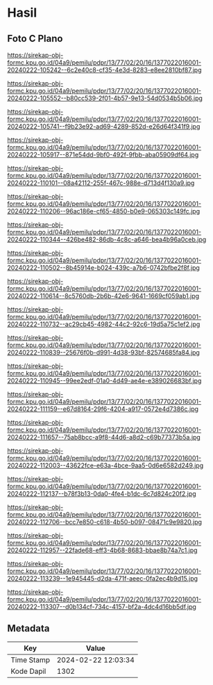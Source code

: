 # Hasil

## Foto C Plano

https://sirekap-obj-formc.kpu.go.id/04a9/pemilu/pdpr/13/77/02/20/16/1377022016001-20240222-105242--6c2e40c8-cf35-4e3d-8283-e8ee2810bf87.jpg

https://sirekap-obj-formc.kpu.go.id/04a9/pemilu/pdpr/13/77/02/20/16/1377022016001-20240222-105552--b80cc539-2f01-4b57-9e13-54d0534b5b06.jpg

https://sirekap-obj-formc.kpu.go.id/04a9/pemilu/pdpr/13/77/02/20/16/1377022016001-20240222-105741--f9b23e92-ad69-4289-852d-e26d64f341f9.jpg

https://sirekap-obj-formc.kpu.go.id/04a9/pemilu/pdpr/13/77/02/20/16/1377022016001-20240222-105917--871e54dd-9bf0-492f-9fbb-aba05909df64.jpg

https://sirekap-obj-formc.kpu.go.id/04a9/pemilu/pdpr/13/77/02/20/16/1377022016001-20240222-110101--08a42112-255f-467c-988e-d713d4f130a9.jpg

https://sirekap-obj-formc.kpu.go.id/04a9/pemilu/pdpr/13/77/02/20/16/1377022016001-20240222-110206--96ac186e-cf65-4850-b0e9-065303c149fc.jpg

https://sirekap-obj-formc.kpu.go.id/04a9/pemilu/pdpr/13/77/02/20/16/1377022016001-20240222-110344--426be482-86db-4c8c-a646-bea4b96a0ceb.jpg

https://sirekap-obj-formc.kpu.go.id/04a9/pemilu/pdpr/13/77/02/20/16/1377022016001-20240222-110502--8b45914e-b024-439c-a7b6-0742bfbe2f8f.jpg

https://sirekap-obj-formc.kpu.go.id/04a9/pemilu/pdpr/13/77/02/20/16/1377022016001-20240222-110614--8c5760db-2b6b-42e6-9641-1669cf059ab1.jpg

https://sirekap-obj-formc.kpu.go.id/04a9/pemilu/pdpr/13/77/02/20/16/1377022016001-20240222-110732--ac29cb45-4982-44c2-92c6-19d5a75c1ef2.jpg

https://sirekap-obj-formc.kpu.go.id/04a9/pemilu/pdpr/13/77/02/20/16/1377022016001-20240222-110839--25676f0b-d991-4d38-93bf-82574685fa84.jpg

https://sirekap-obj-formc.kpu.go.id/04a9/pemilu/pdpr/13/77/02/20/16/1377022016001-20240222-110945--99ee2edf-01a0-4d49-ae4e-e389026683bf.jpg

https://sirekap-obj-formc.kpu.go.id/04a9/pemilu/pdpr/13/77/02/20/16/1377022016001-20240222-111159--e67d8164-29f6-4204-a917-0572e4d7386c.jpg

https://sirekap-obj-formc.kpu.go.id/04a9/pemilu/pdpr/13/77/02/20/16/1377022016001-20240222-111657--75ab8bcc-a9f8-44d6-a8d2-c69b77373b5a.jpg

https://sirekap-obj-formc.kpu.go.id/04a9/pemilu/pdpr/13/77/02/20/16/1377022016001-20240222-112003--43622fce-e63a-4bce-9aa5-0d6e6582d249.jpg

https://sirekap-obj-formc.kpu.go.id/04a9/pemilu/pdpr/13/77/02/20/16/1377022016001-20240222-112137--b78f3b13-0da0-4fe4-b1dc-6c7d824c20f2.jpg

https://sirekap-obj-formc.kpu.go.id/04a9/pemilu/pdpr/13/77/02/20/16/1377022016001-20240222-112706--bcc7e850-c618-4b50-b097-08471c9e9820.jpg

https://sirekap-obj-formc.kpu.go.id/04a9/pemilu/pdpr/13/77/02/20/16/1377022016001-20240222-112957--22fade68-eff3-4b68-8683-bbae8b74a7c1.jpg

https://sirekap-obj-formc.kpu.go.id/04a9/pemilu/pdpr/13/77/02/20/16/1377022016001-20240222-113239--1e945445-d2da-471f-aeec-0fa2ec4b9d15.jpg

https://sirekap-obj-formc.kpu.go.id/04a9/pemilu/pdpr/13/77/02/20/16/1377022016001-20240222-113307--d0b134cf-734c-4157-bf2a-4dc4d16bb5df.jpg


## Metadata

| Key        | Value               |
| ---------- | ------------------- |
| Time Stamp | 2024-02-22 12:03:34 |
| Kode Dapil | 1302                |



